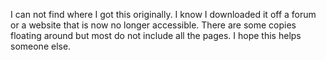 I can not find where I got this originally. I know I downloaded it off a forum or a website that is now no longer accessible. There are some copies floating around but most do not include all the pages. I hope this helps someone else.   
